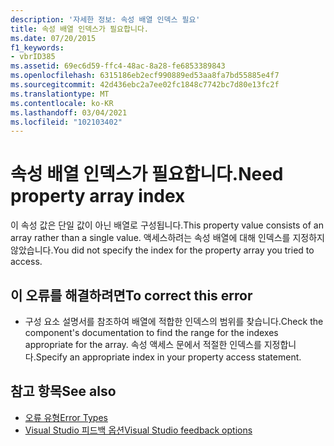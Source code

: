 ```yaml
---
description: '자세한 정보: 속성 배열 인덱스 필요'
title: 속성 배열 인덱스가 필요합니다.
ms.date: 07/20/2015
f1_keywords:
- vbrID385
ms.assetid: 69ec6d59-ffc4-48ac-8a28-fe6853389843
ms.openlocfilehash: 6315186eb2ecf990889ed53aa8fa7bd55885e4f7
ms.sourcegitcommit: 42d436ebc2a7ee02fc1848c7742bc7d80e13fc2f
ms.translationtype: MT
ms.contentlocale: ko-KR
ms.lasthandoff: 03/04/2021
ms.locfileid: "102103402"
---
```

# <a name="need-property-array-index"></a><span data-ttu-id="6ba6a-103">속성 배열 인덱스가 필요합니다.</span><span class="sxs-lookup"><span data-stu-id="6ba6a-103">Need property array index</span></span>

<span data-ttu-id="6ba6a-104">이 속성 값은 단일 값이 아닌 배열로 구성됩니다.</span><span class="sxs-lookup"><span data-stu-id="6ba6a-104">This property value consists of an array rather than a single value.</span></span> <span data-ttu-id="6ba6a-105">액세스하려는 속성 배열에 대해 인덱스를 지정하지 않았습니다.</span><span class="sxs-lookup"><span data-stu-id="6ba6a-105">You did not specify the index for the property array you tried to access.</span></span>  
  
## <a name="to-correct-this-error"></a><span data-ttu-id="6ba6a-106">이 오류를 해결하려면</span><span class="sxs-lookup"><span data-stu-id="6ba6a-106">To correct this error</span></span>  
  
- <span data-ttu-id="6ba6a-107">구성 요소 설명서를 참조하여 배열에 적합한 인덱스의 범위를 찾습니다.</span><span class="sxs-lookup"><span data-stu-id="6ba6a-107">Check the component's documentation to find the range for the indexes appropriate for the array.</span></span> <span data-ttu-id="6ba6a-108">속성 액세스 문에서 적절한 인덱스를 지정합니다.</span><span class="sxs-lookup"><span data-stu-id="6ba6a-108">Specify an appropriate index in your property access statement.</span></span>  
  
## <a name="see-also"></a><span data-ttu-id="6ba6a-109">참고 항목</span><span class="sxs-lookup"><span data-stu-id="6ba6a-109">See also</span></span>

- [<span data-ttu-id="6ba6a-110">오류 유형</span><span class="sxs-lookup"><span data-stu-id="6ba6a-110">Error Types</span></span>](../../programming-guide/language-features/error-types.md)
- [<span data-ttu-id="6ba6a-111">Visual Studio 피드백 옵션</span><span class="sxs-lookup"><span data-stu-id="6ba6a-111">Visual Studio feedback options</span></span>](/visualstudio/ide/feedback-options)
